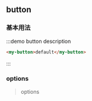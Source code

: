<style>
.my-button {
  margin: 0 10px 10px 0;
}
</style>
<script>
console.log("button docs");
</script>

## button

### 基本用法

:::demo button description
```html
<my-button>default</my-button>
```
:::

### options

> options 

